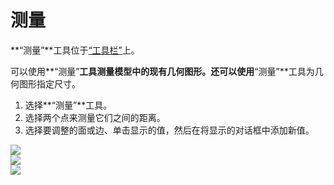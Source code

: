 # 测量

**“测量”**工具位于[“工具栏”](../formit-introduction/tool-bars.md)上。

可以使用**“测量”**工具测量模型中的现有几何图形。还可以使用**“测量”**工具为几何图形指定尺寸。

1. 选择**“测量”**工具。
2. 选择两个点来测量它们之间的距离。
3. 选择要调整的面或边、单击显示的值，然后在将显示的对话框中添加新值。

![](../.gitbook/assets/measure%20%281%29.png)  
![](../.gitbook/assets/measure2.png)  
![](../.gitbook/assets/measure3.png)

